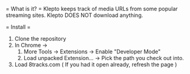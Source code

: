 
= What is it? =
Klepto keeps track of media URLs from some popular streaming sites. Klepto DOES NOT download anything.

= Install =

 1. Clone the repository
 1. In Chrome -> 
    1. More Tools -> Extensions -> Enable "Developer Mode"
    1. Load unpacked Extension... -> Pick the path you check out into. 
 1. Load 8tracks.com ( If you had it open already, refresh the page )



